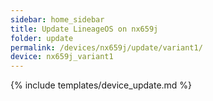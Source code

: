```yaml
---
sidebar: home_sidebar
title: Update LineageOS on nx659j
folder: update
permalink: /devices/nx659j/update/variant1/
device: nx659j_variant1
---
```

{% include templates/device_update.md %}
